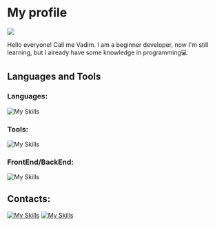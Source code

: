 # My profile
<img src="https://komarev.com/ghpvc/?username=vadbash&style=for-the-badge">

Hello everyone! Call me Vadim. I am a beginner developer, now I'm still learning, but I already have some knowledge in programming💻

## Languages and Tools
### Languages:
![My Skills](https://skillicons.dev/icons?i=python,php,cpp,c)
### Tools:
![My Skills](https://skillicons.dev/icons?i=linux,vim,sqlite,mysql,postgresql,git,github,figma,stackoverflow,vscode,django)
### FrontEnd/BackEnd:
![My Skills](https://skillicons.dev/icons?i=html,css,sass,js,jquery,nodejs,bootstrap,figma)
## Contacts:
[![My Skills](https://skillicons.dev/icons?i=discord)](https://discord.com/users/Vadik#9484/)
[![My Skills](https://skillicons.dev/icons?i=instagram)](https://www.instagram.com/vadysic/)
